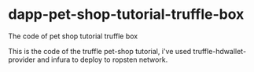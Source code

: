 # dapp-pet-shop-tutorial-truffle-box
The code of pet shop tutorial truffle box 

This is the code of the truffle pet-shop tutorial, i've used truffle-hdwallet-provider and infura to deploy to ropsten network.
